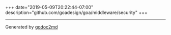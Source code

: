 +++
date="2019-05-09T20:22:44-07:00"
description="github.com/goadesign/goa/middleware/security"
+++

- - -
Generated by [godoc2md](http://godoc.org/github.com/davecheney/godoc2md)
